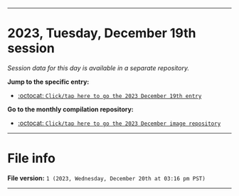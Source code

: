 
***

# 2023, Tuesday, December 19th session

_Session data for this day is available in a separate repository._

**Jump to the specific entry:**

- [:octocat: `Click/tap here to go the 2023 December 19th entry`](https://github.com/seanpm2001/SeansLifeArchive_Images_ModernSmurfsVillage_Y2023_V5/tree/SeansLifeArchive_ModernSmurfsVillage_Y2023_V5_Main-dev/12_December/19/)

**Go to the monthly compilation repository:**

- [:octocat: `Click/tap here to go the 2023 December image repository`](https://github.com/seanpm2001/SeansLifeArchive_Images_ModernSmurfsVillage_Y2023_V5/)

***

# File info

**File version:** `1 (2023, Wednesday, December 20th at 03:16 pm PST)`

***
